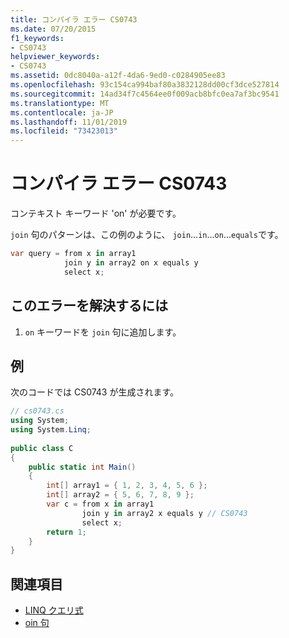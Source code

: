 ```yaml
---
title: コンパイラ エラー CS0743
ms.date: 07/20/2015
f1_keywords:
- CS0743
helpviewer_keywords:
- CS0743
ms.assetid: 0dc8040a-a12f-4da6-9ed0-c0284905ee83
ms.openlocfilehash: 93c154ca994baf80a3832128dd00cf3dce527814
ms.sourcegitcommit: 14ad34f7c4564ee0f009acb8bfc0ea7af3bc9541
ms.translationtype: MT
ms.contentlocale: ja-JP
ms.lasthandoff: 11/01/2019
ms.locfileid: "73423013"
---
```

# <a name="compiler-error-cs0743"></a>コンパイラ エラー CS0743
コンテキスト キーワード 'on' が必要です。  
  
 `join` 句のパターンは、この例のように、 `join`...`in`...`on`...`equals`です。  
  
```csharp  
var query = from x in array1  
            join y in array2 on x equals y  
            select x;  
```  
  
## <a name="to-correct-this-error"></a>このエラーを解決するには  
  
1. `on` キーワードを `join` 句に追加します。  
  
## <a name="example"></a>例  
 次のコードでは CS0743 が生成されます。  
  
```csharp  
// cs0743.cs  
using System;  
using System.Linq;  
  
public class C  
{  
    public static int Main()  
    {  
        int[] array1 = { 1, 2, 3, 4, 5, 6 };  
        int[] array2 = { 5, 6, 7, 8, 9 };  
        var c = from x in array1  
                join y in array2 x equals y // CS0743  
                select x;  
        return 1;  
    }  
}  
```  
  
## <a name="see-also"></a>関連項目

- [LINQ クエリ式](../linq/index.md)
- [oin 句](../language-reference/keywords/join-clause.md)
